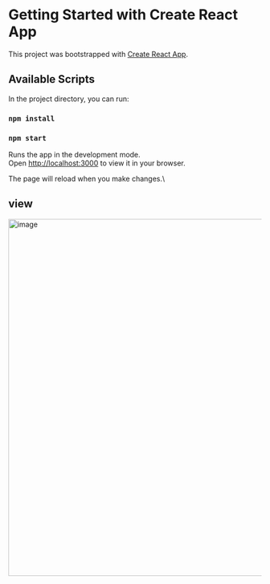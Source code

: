 # Getting Started with Create React App

This project was bootstrapped with [Create React App](https://github.com/facebook/create-react-app).

## Available Scripts

In the project directory, you can run:


### `npm install`


### `npm start`

Runs the app in the development mode.\
Open [http://localhost:3000](http://localhost:3000) to view it in your browser.

The page will reload when you make changes.\


## view

<img width="832" height="711" alt="image" src="https://github.com/user-attachments/assets/138c313f-cd66-4c54-a279-5140e462584d" />
